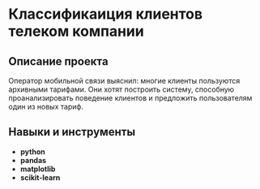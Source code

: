 # Классификаиция клиентов телеком компании

## Описание проекта

Оператор мобильной связи выяснил: многие клиенты пользуются архивными тарифами. Они хотят построить систему, способную проанализировать поведение клиентов и предложить пользователям один из новых тариф.



## Навыки и инструменты

- **python**
- **pandas**
- **matplotlib**
- **scikit-learn**

  
